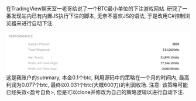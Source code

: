 在TradingView聊天室一老哥给说了一个BTC最小单位的下注游戏网站. 研究了一番发现站内已有内置JS执行下注的脚本, 无奈不喜欢JS的语法, 于是改用C#控制浏览器来进行自动下注.

![image](public/image/bustabit.png)
这是我账户的summary, 本金0.1个btc, 利用源码中的策略在一个月的时间内, 最高利润为0.077个btc, 最终以0.031个btc(大概600刀)的利润收场.
注意: 该策略可能已经失效<盈亏自负>, 但是可以clone并修改为自己的策略逻辑以进行自动下注.
